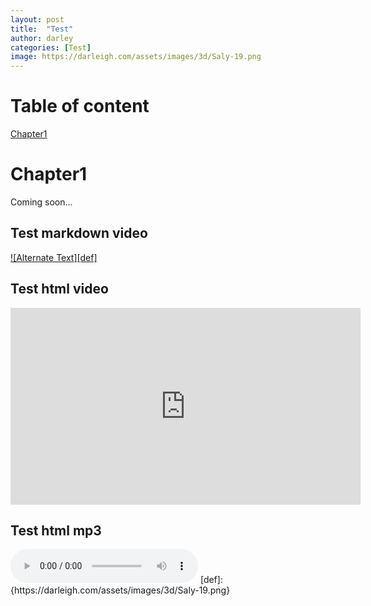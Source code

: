 ```yaml
---
layout: post
title:  "Test"
author: darley
categories: [Test]
image: https://darleigh.com/assets/images/3d/Saly-19.png
---
```


# Table of content
[Chapter1](#hello)

# Chapter1
Coming soon...

## Test markdown video
[![Alternate Text][def]]({https://www.youtube.com/watch?v=wPlwnbyZed4} "Link Title")

## Test html video

<iframe style="text-align: center;" width="560" height="315" src="https://www.youtube.com/embed/dQw4w9WgXcQ" frameborder="0" allowfullscreen></iframe>

## Test html mp3

<audio controls autoplay>
  <source style="text-align: center;"src="https://www.soundhelix.com/examples/mp3/SoundHelix-Song-1.mp3" type="audio/mp3">
  Your browser does not support the audio tag.
</audio>
[def]: {https://darleigh.com/assets/images/3d/Saly-19.png}